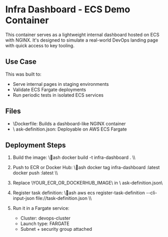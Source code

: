 ﻿# Infra Dashboard - ECS Demo Container

This container serves as a lightweight internal dashboard hosted on ECS with NGINX. It's designed to simulate a real-world DevOps landing page with quick access to key tooling.

## Use Case

This was built to:
- Serve internal pages in staging environments
- Validate ECS Fargate deployments
- Run periodic tests in isolated ECS services

## Files

- \Dockerfile\: Builds a dashboard-like NGINX container
- \	ask-definition.json\: Deployable on AWS ECS Fargate

## Deployment Steps

1. Build the image:
   \\\ash
   docker build -t infra-dashboard .
   \\\

2. Push to ECR or Docker Hub:
   \\\ash
   docker tag infra-dashboard <your-ecr-repo>:latest
   docker push <your-ecr-repo>:latest
   \\\

3. Replace \YOUR_ECR_OR_DOCKERHUB_IMAGE\ in \	ask-definition.json\

4. Register task definition:
   \\\ash
   aws ecs register-task-definition --cli-input-json file://task-definition.json
   \\\

5. Run it in a Fargate service:
   - Cluster: devops-cluster
   - Launch type: FARGATE
   - Subnet + security group attached
